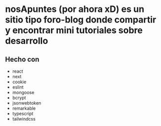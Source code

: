 # nosApuntes (por ahora xD) es un sitio tipo foro-blog donde compartir y encontrar mini tutoriales sobre desarrollo

## Hecho con

- react
- next
- cookie
- eslint
- mongoose
- bcrypt
- jsonwebtoken
- remarkable
- typescript
- tailwindcss
